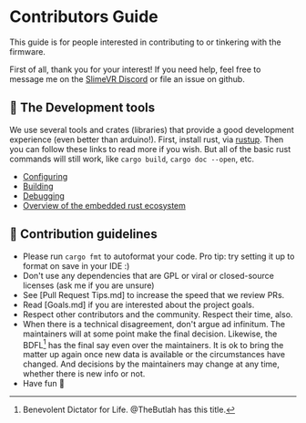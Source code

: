 # Contributors Guide
This guide is for people interested in contributing to or tinkering with the firmware.

First of all, thank you for your interest! If you need help, feel free to message me on
the [SlimeVR Discord][Discord] or file an issue on github.


## 🔨 The Development tools
We use several tools and crates (libraries) that provide a good development experience
(even better than arduino!). First, install rust, via [rustup]. Then you can follow
these links to read more if you wish. But all of the basic rust commands will still
work, like `cargo build`, `cargo doc --open`, etc.

* [Configuring](Configuring.md)
* [Building](Building.md)
* [Debugging](Debugging.md)
* [Overview of the embedded rust ecosystem](Ecosystem.md)


## 📝 Contribution guidelines
* Please run `cargo fmt` to autoformat your code. Pro tip: try setting it up to format
  on save in your IDE :)
* Don't use any dependencies that are GPL or viral or closed-source licenses (ask me if
  you are unsure)
* See [Pull Request Tips.md] to increase the speed that we review PRs.
* Read [Goals.md] if you are interested about the project goals.
* Respect other contributors and the community. Respect their time, also.
* When there is a technical disagreement, don't argue ad infinitum. The maintainers will
  at some point make the final decision. Likewise, the BDFL[^1] has the final say even
  over the maintainers. It is ok to bring the matter up again once new data is available
  or the circumstances have changed. And decisions by the maintainers may change at any
  time, whether there is new info or not.
* Have fun 🦀


[^1]: Benevolent Dictator for Life. @TheButlah has this title.

[Discord]: https://discord.com/channels/817184208525983775/1025861916805050409
[Rustup]: https://rustup.rs

